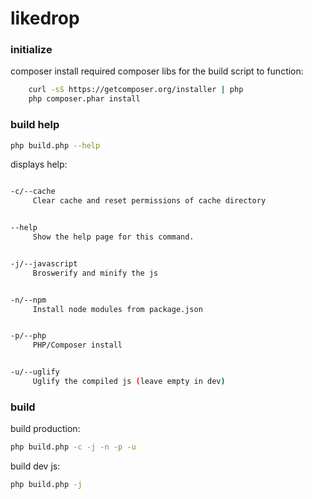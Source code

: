 # likedrop

### initialize

composer install required composer libs for the build script to function:

```bash
    curl -sS https://getcomposer.org/installer | php
    php composer.phar install
```

### build help

```bash
php build.php --help
```

displays help:

```bash

-c/--cache
     Clear cache and reset permissions of cache directory


--help
     Show the help page for this command.


-j/--javascript
     Broswerify and minify the js


-n/--npm
     Install node modules from package.json


-p/--php
     PHP/Composer install


-u/--uglify
     Uglify the compiled js (leave empty in dev)
```


### build

build production:
```bash
php build.php -c -j -n -p -u
```

build dev js:
```bash
php build.php -j
```
